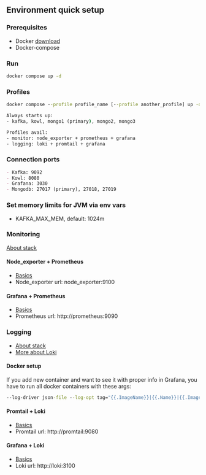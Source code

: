 ## Environment quick setup
### Prerequisites
* Docker [download](https://www.docker.com/get-started/)
* Docker-compose

### Run
```cmd
docker compose up -d
```

### Profiles
```cmd
docker compose --profile profile_name [--profile another_profile] up -d

Always starts up:
- kafka, kowl, mongo1 (primary), mongo2, mongo3

Profiles avail:
- monitor: node_exporter + prometheus + grafana
- logging: loki + promtail + grafana
```

### Connection ports
```md
- Kafka: 9092
- Kowl: 8080
- Grafana: 3030
- Mongodb: 27017 (primary), 27018, 27019
```

### Set memory limits for JVM via env vars
- KAFKA_MAX_MEM, default: 1024m

### Monitoring
[About stack](https://habr.com/ru/amp/post/652185/)

#### Node_exporter + Prometheus
- [Basics](https://prometheus.io/docs/guides/node-exporter/)
- Node_exporter url: node_exporter:9100

#### Grafana + Prometheus
- [Basics](https://prometheus.io/docs/visualization/grafana/)
- Prometheus url: http://prometheus:9090

### Logging
- [About stack](https://grafana.com/oss/loki/)
- [More about Loki](https://habr.com/ru/company/badoo/blog/507718/)

#### Docker setup
If you add new container and want to see it with proper info in Grafana,
you have to run all docker containers with these args:

```cmd
--log-driver json-file --log-opt tag="{{.ImageName}}|{{.Name}}|{{.ImageFullID}}|{{.FullID}}"
```

#### Promtail + Loki
- [Basics](https://grafana.com/docs/loki/latest/clients/promtail/)
- Promtail url: http://promtail:9080

#### Grafana + Loki
- [Basics](https://youtu.be/HDpE9v1Syz8)
- Loki url: http://loki:3100
